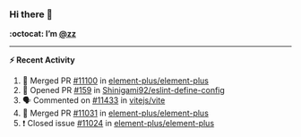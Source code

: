 ### Hi there 👋

**:octocat: I’m [@zz](https://github.com/holazz)**

---

**:zap: Recent Activity**

<!--START_SECTION:activity-->
1. 🎉 Merged PR [#11100](https://github.com/element-plus/element-plus/pull/11100) in [element-plus/element-plus](https://github.com/element-plus/element-plus)
2. 💪 Opened PR [#159](https://github.com/Shinigami92/eslint-define-config/pull/159) in [Shinigami92/eslint-define-config](https://github.com/Shinigami92/eslint-define-config)
3. 🗣 Commented on [#11433](https://github.com/vitejs/vite/issues/11433) in [vitejs/vite](https://github.com/vitejs/vite)
4. 🎉 Merged PR [#11031](https://github.com/element-plus/element-plus/pull/11031) in [element-plus/element-plus](https://github.com/element-plus/element-plus)
5. ❗️ Closed issue [#11024](https://github.com/element-plus/element-plus/issues/11024) in [element-plus/element-plus](https://github.com/element-plus/element-plus)
<!--END_SECTION:activity-->
